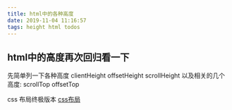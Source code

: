 ```yaml
---
title: html中的各种高度
date: 2019-11-04 11:16:57
tags: height html todos
---
```


## html中的高度再次回归看一下

先简单列一下各种高度  clientHeight offsetHeight scrollHeight
以及相关的几个高度:
scrollTop
offsetTop

css 布局终极版本
[css布局](https://static.app.yinxiang.com/embedded-web/profile/#/join?guid=f562cf39-6488-41d8-b0e9-7c4d329c166d&channel=copylink&shardId=s2&ownerId=16710918)


